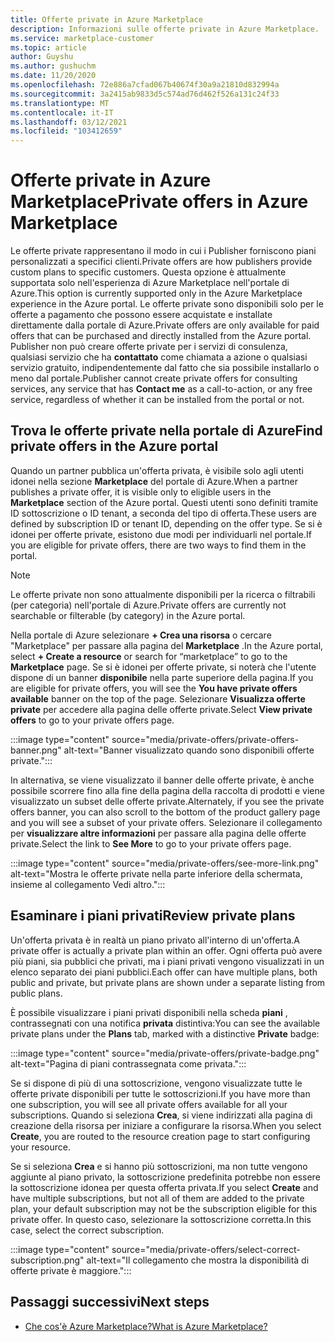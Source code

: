 ```yaml
---
title: Offerte private in Azure Marketplace
description: Informazioni sulle offerte private in Azure Marketplace.
ms.service: marketplace-customer
ms.topic: article
author: Guyshu
ms.author: gushuchm
ms.date: 11/20/2020
ms.openlocfilehash: 72e886a7cfad067b40674f30a9a21810d832994a
ms.sourcegitcommit: 3a2415ab9833d5c574ad76d462f526a131c24f33
ms.translationtype: MT
ms.contentlocale: it-IT
ms.lasthandoff: 03/12/2021
ms.locfileid: "103412659"
---
```

# <a name="private-offers-in-azure-marketplace"></a><span data-ttu-id="aafb4-103">Offerte private in Azure Marketplace</span><span class="sxs-lookup"><span data-stu-id="aafb4-103">Private offers in Azure Marketplace</span></span>

<span data-ttu-id="aafb4-104">Le offerte private rappresentano il modo in cui i Publisher forniscono piani personalizzati a specifici clienti.</span><span class="sxs-lookup"><span data-stu-id="aafb4-104">Private offers are how publishers provide custom plans to specific customers.</span></span> <span data-ttu-id="aafb4-105">Questa opzione è attualmente supportata solo nell'esperienza di Azure Marketplace nell'portale di Azure.</span><span class="sxs-lookup"><span data-stu-id="aafb4-105">This option is currently supported only in the Azure Marketplace experience in the Azure portal.</span></span> <span data-ttu-id="aafb4-106">Le offerte private sono disponibili solo per le offerte a pagamento che possono essere acquistate e installate direttamente dalla portale di Azure.</span><span class="sxs-lookup"><span data-stu-id="aafb4-106">Private offers are only available for paid offers that can be purchased and directly installed from the Azure portal.</span></span> <span data-ttu-id="aafb4-107">Publisher non può creare offerte private per i servizi di consulenza, qualsiasi servizio che ha **contattato** come chiamata a azione o qualsiasi servizio gratuito, indipendentemente dal fatto che sia possibile installarlo o meno dal portale.</span><span class="sxs-lookup"><span data-stu-id="aafb4-107">Publisher cannot create private offers for consulting services, any service that has **Contact me** as a call-to-action, or any free service, regardless of whether it can be installed from the portal or not.</span></span>

## <a name="find-private-offers-in-the-azure-portal"></a><span data-ttu-id="aafb4-108">Trova le offerte private nella portale di Azure</span><span class="sxs-lookup"><span data-stu-id="aafb4-108">Find private offers in the Azure portal</span></span>

<span data-ttu-id="aafb4-109">Quando un partner pubblica un'offerta privata, è visibile solo agli utenti idonei nella sezione **Marketplace** del portale di Azure.</span><span class="sxs-lookup"><span data-stu-id="aafb4-109">When a partner publishes a private offer, it is visible only to eligible users in the **Marketplace** section of the Azure portal.</span></span> <span data-ttu-id="aafb4-110">Questi utenti sono definiti tramite ID sottoscrizione o ID tenant, a seconda del tipo di offerta.</span><span class="sxs-lookup"><span data-stu-id="aafb4-110">These users are defined by subscription ID or tenant ID, depending on the offer type.</span></span> <span data-ttu-id="aafb4-111">Se si è idonei per offerte private, esistono due modi per individuarli nel portale.</span><span class="sxs-lookup"><span data-stu-id="aafb4-111">If you are eligible for  private offers, there are two ways to find them in the portal.</span></span>

> [!NOTE]
> <span data-ttu-id="aafb4-112">Le offerte private non sono attualmente disponibili per la ricerca o filtrabili (per categoria) nell'portale di Azure.</span><span class="sxs-lookup"><span data-stu-id="aafb4-112">Private offers are currently not searchable or filterable (by category) in the Azure portal.</span></span>

<span data-ttu-id="aafb4-113">Nella portale di Azure selezionare **+ Crea una risorsa** o cercare "Marketplace" per passare alla pagina del **Marketplace** .</span><span class="sxs-lookup"><span data-stu-id="aafb4-113">In the Azure portal, select **+ Create a resource** or search for “marketplace” to go to the **Marketplace** page.</span></span> <span data-ttu-id="aafb4-114">Se si è idonei per offerte private, si noterà che l'utente dispone di un banner **disponibile** nella parte superiore della pagina.</span><span class="sxs-lookup"><span data-stu-id="aafb4-114">If you are eligible for private offers, you will see the **You have private offers available** banner on the top of the page.</span></span> <span data-ttu-id="aafb4-115">Selezionare **Visualizza offerte private** per accedere alla pagina delle offerte private.</span><span class="sxs-lookup"><span data-stu-id="aafb4-115">Select **View private offers** to go to your private offers page.</span></span>

:::image type="content" source="media/private-offers/private-offers-banner.png" alt-text="Banner visualizzato quando sono disponibili offerte private.":::

<span data-ttu-id="aafb4-117">In alternativa, se viene visualizzato il banner delle offerte private, è anche possibile scorrere fino alla fine della pagina della raccolta di prodotti e viene visualizzato un subset delle offerte private.</span><span class="sxs-lookup"><span data-stu-id="aafb4-117">Alternately, if you see the private offers banner, you can also scroll to the bottom of the product gallery page and you will see a subset of your private offers.</span></span> <span data-ttu-id="aafb4-118">Selezionare il collegamento per **visualizzare altre informazioni** per passare alla pagina delle offerte private.</span><span class="sxs-lookup"><span data-stu-id="aafb4-118">Select the link to **See More** to go to your private offers page.</span></span>

:::image type="content" source="media/private-offers/see-more-link.png" alt-text="Mostra le offerte private nella parte inferiore della schermata, insieme al collegamento Vedi altro.":::

## <a name="review-private-plans"></a><span data-ttu-id="aafb4-120">Esaminare i piani privati</span><span class="sxs-lookup"><span data-stu-id="aafb4-120">Review private plans</span></span>

<span data-ttu-id="aafb4-121">Un'offerta privata è in realtà un piano privato all'interno di un'offerta.</span><span class="sxs-lookup"><span data-stu-id="aafb4-121">A private offer is actually a private plan within an offer.</span></span> <span data-ttu-id="aafb4-122">Ogni offerta può avere più piani, sia pubblici che privati, ma i piani privati vengono visualizzati in un elenco separato dei piani pubblici.</span><span class="sxs-lookup"><span data-stu-id="aafb4-122">Each offer can have multiple plans, both public and private, but private plans are shown under a separate listing from public plans.</span></span>

<span data-ttu-id="aafb4-123">È possibile visualizzare i piani privati disponibili nella scheda **piani** , contrassegnati con una notifica **privata** distintiva:</span><span class="sxs-lookup"><span data-stu-id="aafb4-123">You can see the available private plans under the **Plans** tab, marked with a distinctive **Private** badge:</span></span>

:::image type="content" source="media/private-offers/private-badge.png" alt-text="Pagina di piani contrassegnata come privata.":::

<span data-ttu-id="aafb4-125">Se si dispone di più di una sottoscrizione, vengono visualizzate tutte le offerte private disponibili per tutte le sottoscrizioni.</span><span class="sxs-lookup"><span data-stu-id="aafb4-125">If you have more than one subscription, you will see all private offers available for all your subscriptions.</span></span> <span data-ttu-id="aafb4-126">Quando si seleziona **Crea**, si viene indirizzati alla pagina di creazione della risorsa per iniziare a configurare la risorsa.</span><span class="sxs-lookup"><span data-stu-id="aafb4-126">When you select **Create**, you are routed to the resource creation page to start configuring your resource.</span></span>

<span data-ttu-id="aafb4-127">Se si seleziona **Crea** e si hanno più sottoscrizioni, ma non tutte vengono aggiunte al piano privato, la sottoscrizione predefinita potrebbe non essere la sottoscrizione idonea per questa offerta privata.</span><span class="sxs-lookup"><span data-stu-id="aafb4-127">If you select **Create** and have multiple subscriptions, but not all of them are added to the private plan, your default subscription may not be the subscription eligible for this private offer.</span></span> <span data-ttu-id="aafb4-128">In questo caso, selezionare la sottoscrizione corretta.</span><span class="sxs-lookup"><span data-stu-id="aafb4-128">In this case, select the correct subscription.</span></span>

:::image type="content" source="media/private-offers/select-correct-subscription.png" alt-text="Il collegamento che mostra la disponibilità di offerte private è maggiore.":::

## <a name="next-steps"></a><span data-ttu-id="aafb4-130">Passaggi successivi</span><span class="sxs-lookup"><span data-stu-id="aafb4-130">Next steps</span></span>

- [<span data-ttu-id="aafb4-131">Che cos'è Azure Marketplace?</span><span class="sxs-lookup"><span data-stu-id="aafb4-131">What is Azure Marketplace?</span></span>](azure-marketplace-overview.md)
